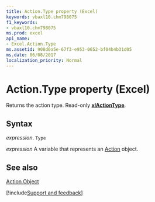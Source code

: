 ```yaml
---
title: Action.Type property (Excel)
keywords: vbaxl10.chm798075
f1_keywords:
- vbaxl10.chm798075
ms.prod: excel
api_name:
- Excel.Action.Type
ms.assetid: 908d0a5e-67f3-e953-0652-bf04b4b31d05
ms.date: 06/08/2017
localization_priority: Normal
---
```



# Action.Type property (Excel)

Returns the action type. Read-only  **[xlActionType](Excel.XlActionType.md)**.


## Syntax

_expression_. `Type`

_expression_ A variable that represents an [Action](Excel.Action.md) object.


## See also


[Action Object](Excel.Action.md)

[!include[Support and feedback](~/includes/feedback-boilerplate.md)]
